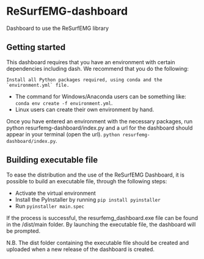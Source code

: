 # ReSurfEMG-dashboard

Dashboard to use the ReSurfEMG library

## Getting started

This dashboard requires that you have an environment with certain dependencies including dash. We recommend that you do the following:

    Install all Python packages required, using conda and the
    `environment.yml` file.
   * The command for Windows/Anaconda users can be something like:
     `conda env create -f environment.yml`.
   * Linux users can create their own environment by hand.

Once you have entered an environment with the necessary packages, run python  resurfemg-dashboard/index.py and a url for the dashboard should appear in your terminal (open the url). 
    `python resurfemg-dashboard/index.py`.

## Building executable file

To ease the distribution and the use of the ReSurfEMG Dashboard, it is possible to build an executable file, through the following steps:

- Activate the virtual environment 
- Install the PyInstaller by running `pip install pyinstaller`
- Run `pyinstaller main.spec`

If the process is successful, the resurfemg_dashboard.exe file can be found in the /dist/main folder. By launching the executable file, the dashboard will be prompted. 

N.B. The dist folder containing the executable file should be created and uploaded when a new release of the dashboard is created.

